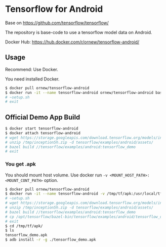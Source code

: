 # Tensorflow for Android

Base on https://github.com/tensorflow/tensorflow/

The repository is base-code to use a tensorflow model data on Android.

Docker Hub: https://hub.docker.com/r/ornew/tensorflow-android/

## Usage

Recommend: Use Docker.

You need installed Docker.

```sh
$ docker pull ornew/tensorflow-android
$ docker run -it --name tensorflow-android ornew/tensorflow-android bash
# ~setup.sh
# exit
```

## Official Demo App Build

```sh
$ docker start tensorflow-android
$ docker attach tensorflow-android
# wget https://storage.googleapis.com/download.tensorflow.org/models/inception5h.zip -O /tmp/inception5h.zip
# unzip /tmp/inception5h.zip -d tensorflow/examples/android/assets/
# bazel build //tensorflow/examples/android:tensorflow_demo
# exit
```

### You get .apk

You should mount host volume. Use docker run `-v <MOUNT_HOST_PATH>:<MOUNT_CONT_PATH>` option.

```sh
$ docker pull ornew/tensorflow-android
$ docker run -it --name tensorflow-android -v /tmp/tf/apk:/usr/local/tf/ ornew/tensorflow-android bash
# ~setup.sh
# wget https://storage.googleapis.com/download.tensorflow.org/models/inception5h.zip -O /tmp/inception5h.zip
# unzip /tmp/inception5h.zip -d tensorflow/examples/android/assets/
# bazel build //tensorflow/examples/android:tensorflow_demo
# cp /opt/tensorflow/bazel-bin/tensorflow/examples/android/tensorflow_demo.apk /usr/local/tf/
# exit
$ cd /tmp/tf/apk/
$ ls
tensorflow_demo.apk
$ adb install -r -g ./tensorflow_demo.apk
```

